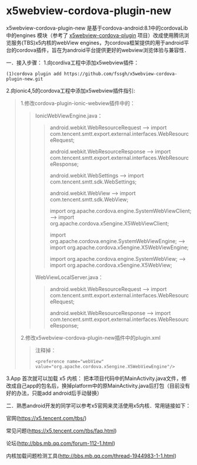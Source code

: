  # x5webview-cordova-plugin-new
x5webview-cordova-plugin-new 是基于cordova-android:8.1中的cordovaLib中的engines 模块（参考了 [x5webview-cordova-plugin](https://github.com/runner525/x5webview-cordova-plugin/) 项目）改成使用腾讯浏览服务(TBS)x5内核的webView engines，为cordova框架提供的用于android平台的cordova插件，旨在为android平台提供更好的webview浏览体验与兼容性．

一．接入步骤：
1.向cordiva工程中添加x5webview插件：
```
(1)cordova plugin add https://github.com/fssgh/x5webview-cordova-plugin-new.git

```
2.向ionic4,5的cordova工程中添加x5webview插件指引:
>1.修改cordova-plugin-ionic-webview插件中的：
>>IonicWebViewEngine.java：
>>><p>android.webkit.WebResourceRequest  ——> import com.tencent.smtt.export.external.interfaces.WebResourceRequest;</p>
>>><p>android.webkit.WebResourceResponse  ——> import com.tencent.smtt.export.external.interfaces.WebResourceResponse;</p>
>>><p>android.webkit.WebSettings ——> import com.tencent.smtt.sdk.WebSettings;</p>
>>><p>android.webkit.WebView ——> import com.tencent.smtt.sdk.WebView;</p>
>>><p>import org.apache.cordova.engine.SystemWebViewClient; ——> import org.apache.cordova.x5engine.X5WebViewClient;</p>
>>><p>import org.apache.cordova.engine.SystemWebViewEngine; ——> import org.apache.cordova.x5engine.X5WebViewEngine;</p>
>>><p>import org.apache.cordova.engine.SystemWebView; ——> import org.apache.cordova.x5engine.X5WebView;</p>
>>WebViewLocalServer.java：
>>><p>android.webkit.WebResourceRequest  ——> import com.tencent.smtt.export.external.interfaces.WebResourceRequest;</p>
>>><p>android.webkit.WebResourceResponse ——> import com.tencent.smtt.export.external.interfaces.WebResourceResponse;</p>
>2.修改x5webview-cordova-plugin-new插件中的plugin.xml
>>注释掉：
>>```
>><preference name="webView" value="org.apache.cordova.x5engine.X5WebViewEngine"/>
>>```
3.App 首次就可以加载 x5 内核：
    把本项目代码中的MainActivity.java文件，修改成自己app的包名后，换掉platform中的原MainActivity.java后打包（目前没有好的办法，只能add android后手动替换）
    
二．熟悉android开发的同学可以参考x5官网来灵活使用x5内核．常用链接如下：

官网(https://x5.tencent.com/tbs/)

常见问题(https://x5.tencent.com/tbs/faq.html)

论坛(http://bbs.mb.qq.com/forum-112-1.html)

内核加载问题检测工具(http://bbs.mb.qq.com/thread-1944983-1-1.html)

